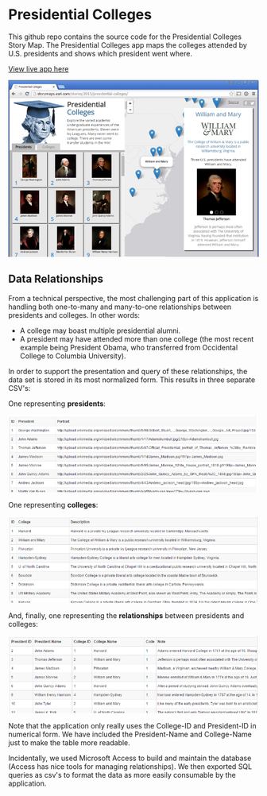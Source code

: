 Presidential Colleges
=====================

This github repo contains the source code for the Presidential Colleges Story Map.  The Presidential Colleges app maps the colleges attended by U.S. presidents and shows which president went where.

[View live app here](http://storymaps.esri.com/stories/2015/presidential-colleges/)

![App](resources/images/presidential-colleges.png)

## Data Relationships

From a technical perspective, the most challenging part of this application is handling both one-to-many and many-to-one relationships between presidents and colleges.  In other words:

* A college may boast multiple presidential alumni.
* A president may have attended more than one college (the most recent example being President Obama, who transferred from Occidental College to Columbia University).

In order to support the presentation and query of these relationships, the data set is stored in its most normalized form.  This results in three separate CSV's:

One representing **presidents**:

![App](resources/images/capture-presidents.PNG)

One representing **colleges**:

![App](resources/images/capture-colleges.PNG)

And, finally, one representing the **relationships** between presidents and colleges:

![App](resources/images/capture-relationships.PNG)

Note that the application only really uses the College-ID and President-ID in numerical form.  We have included the President-Name and College-Name just to make the table more readable.

Incidentally, we used Microsoft Access to build and maintain the database (Access has nice tools for managing relationships).  We then exported SQL queries as csv's to format the data as more easily consumable by the application.

